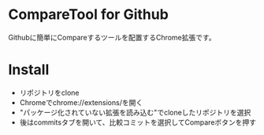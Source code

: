 # CompareTool for Github
Githubに簡単にCompareするツールを配置するChrome拡張です。

# Install
* リポジトリをclone
* Chromeでchrome://extensions/を開く
* "パッケージ化されていない拡張を読み込む"でcloneしたリポジトリを選択
* 後はcommitsタブを開いて、比較コミットを選択してCompareボタンを押す
